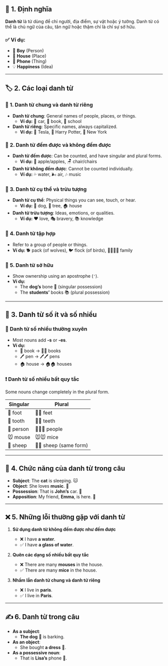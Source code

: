 ## 📝 **1. Định nghĩa**

**Danh từ** là từ dùng để chỉ người, địa điểm, sự vật hoặc ý tưởng. Danh từ có thể là chủ ngữ của câu, tân ngữ hoặc thậm chí là chỉ sự sở hữu.

### ✅ **Ví dụ:**

- 👦 **Boy** (Person)
- 🏡 **House** (Place)
- 📱 **Phone** (Thing)
- 💡 **Happiness** (Idea)

---

## 🏷 **2. Các loại danh từ**

### 🔹 **1. Danh từ chung và danh từ riêng**

- **Danh từ chung**: General names of people, places, or things.
    - **Ví dụ:** 🚗 car, 📘 book, 🏫 school
- **Danh từ riêng**: Specific names, always capitalized.
    - **Ví dụ:** 🚀 Tesla, 📖 Harry Potter, 🗽 New York

### 🔢 **2. Danh từ đếm được và không đếm được**

- **Danh từ đếm được**: Can be counted, and have singular and plural forms.
    - **Ví dụ:** 🍏 apple/apples, 🪑 chair/chairs
- **Danh từ không đếm được**: Cannot be counted individually.
    - **Ví dụ:** 💦 water, 🌬 air, 🎶 music

### 👥 **3. Danh từ cụ thể và trừu tượng**

- **Danh từ cụ thể**: Physical things you can see, touch, or hear.
    - **Ví dụ:** 🐶 dog, 🌳 tree, 🏠 house
- **Danh từ trừu tượng**: Ideas, emotions, or qualities.
    - **Ví dụ:** ❤️ love, 🎭 bravery, 📚 knowledge

### 🔁 **4. Danh từ tập hợp**

- Refer to a group of people or things.
- **Ví dụ:** 🐕 pack (of wolves), 🐦 flock (of birds), 👨‍👩‍👧‍👦 family

### 🔑 **5. Danh từ sở hữu**

- Show ownership using an apostrophe (`'`).
- **Ví dụ:**
    - The **dog’s** bone 🦴 (singular possession)
    - The **students’** books 📚 (plural possession)

---

## 🔢 **3. Danh từ số ít và số nhiều**

### 🔹 **Danh từ số nhiều thường xuyên**

- Most nouns add **-s** or **-es**.
- **Ví dụ:**
    - 📖 book → 📖📖 books
    - 🖊 pen → 🖊🖊 pens
    - 🏠 house → 🏠🏠 houses

### ❗ **Danh từ số nhiều bất quy tắc**

Some nouns change completely in the plural form.

| **Singular** | **Plural**             |
| ------------ | ---------------------- |
| 🦶 foot      | 🦶🦶 feet              |
| 🦷 tooth     | 🦷🦷 teeth             |
| 🧑 person    | 👨‍👩‍👧 people        |
| 🐭 mouse     | 🐭🐭 mice              |
| 🐑 sheep     | 🐑🐑 sheep (same form) |

---

## 🔄 **4. Chức năng của danh từ trong câu**

- **Subject**: The **cat** is sleeping. 🐱
- **Object**: She loves **music**. 🎵
- **Possession**: That is **John’s** car. 🚗
- **Apposition**: My friend, **Emma**, is here. 👩

---

## ❌ **5. Những lỗi thường gặp với danh từ**

1. **Sử dụng danh từ không đếm được như đếm được**
    
    - ❌ I have **a water**.
    - ✅ I have **a glass of water**.
2. **Quên các dạng số nhiều bất quy tắc**
    
    - ❌ There are many **mouses** in the house.
    - ✅ There are many **mice** in the house.
3. **Nhầm lẫn danh từ chung và danh từ riêng**
    
    - ❌ I live in **paris**.
    - ✅ I live in **Paris**.

---

## ✍ **6. Danh từ trong câu**

- **As a subject**:
    - **The dog** 🐶 is barking.
- **As an object**:
    - She bought **a dress** 👗.
- **As a possessive noun**:
    - That is **Lisa’s** phone 📱.